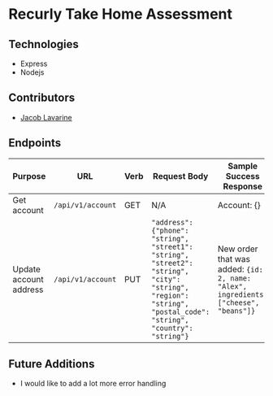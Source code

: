 # Recurly Take Home Assessment

## Technologies
- Express
- Nodejs

## Contributors

- [Jacob Lavarine](https://github.com/Jlavarine)

## Endpoints

| Purpose | URL | Verb | Request Body | Sample Success Response |
|----|----|----|----|----|
| Get account |`/api/v1/account`| GET | N/A | Account: {} |
| Update account address |`/api/v1/account`| PUT | `"address": {"phone": "string", "street1": "string", "street2": "string", "city": "string", "region": "string", "postal_code": "string", "country": "string"}` | New order that was added: `{id: 2, name: "Alex", ingredients: ["cheese", "beans"]}` |

## Future Additions
- I would like to add a lot more error handling 
